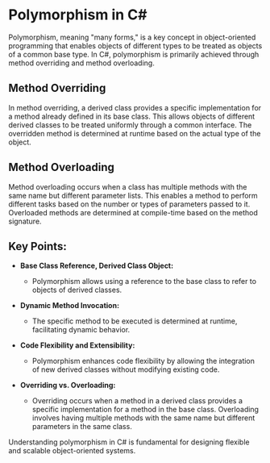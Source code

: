# Polymorphism in C#

Polymorphism, meaning "many forms," is a key concept in object-oriented programming that enables objects of different types to be treated as objects of a common base type. In C#, polymorphism is primarily achieved through method overriding and method overloading.

## Method Overriding

In method overriding, a derived class provides a specific implementation for a method already defined in its base class. This allows objects of different derived classes to be treated uniformly through a common interface. The overridden method is determined at runtime based on the actual type of the object.

## Method Overloading

Method overloading occurs when a class has multiple methods with the same name but different parameter lists. This enables a method to perform different tasks based on the number or types of parameters passed to it. Overloaded methods are determined at compile-time based on the method signature.

## Key Points:

- **Base Class Reference, Derived Class Object:**
  - Polymorphism allows using a reference to the base class to refer to objects of derived classes.

- **Dynamic Method Invocation:**
  - The specific method to be executed is determined at runtime, facilitating dynamic behavior.

- **Code Flexibility and Extensibility:**
  - Polymorphism enhances code flexibility by allowing the integration of new derived classes without modifying existing code.

- **Overriding vs. Overloading:**
  - Overriding occurs when a method in a derived class provides a specific implementation for a method in the base class. Overloading involves having multiple methods with the same name but different parameters in the same class.

Understanding polymorphism in C# is fundamental for designing flexible and scalable object-oriented systems.
